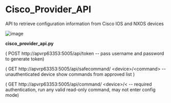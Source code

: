 # Cisco_Provider_API
API to retrieve configuration information from Cisco IOS and NXOS devices

![image](https://github.optum.com/NS/Cisco_Provider_API/blob/master/Cisco_Provider_API.JPG?raw=true)

**cisco_provider_api.py**

( POST http://apvrp63353:5005/api/token -- pass username and password to generate token)

( GET  http://apvrp63353:5005/api/safecommand/ &lt;device>/&lt;command>  -- unauthenticated device show commands from approved list )
  
( GET  http://apvrp63353:5005/api/command/ &lt;device>/&lt;<command>  -- required authentication, run any valid read-only command, may not enter config mode) 
  
